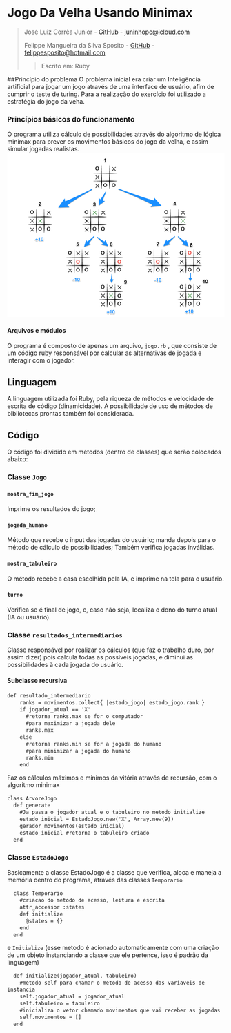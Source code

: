 # Jogo Da Velha Usando Minimax


> José Luiz Corrêa Junior - [GitHub](https://github.com/juninhoojl) - <juninhopc@icloud.com>
> 
> Felippe Mangueira da Silva Sposito - [GitHub](https://github.com/FelippeS) - <felippesposito@hotmail.com>
> > Escrito em: Ruby

##Princípio do problema
O problema inicial era criar um Inteligência artificial para jogar um jogo através de uma interface de usuário, afim de cumprir o teste de turing. Para a realização do exercício foi utilizado a estratégia do jogo da veha. 

### Princípios básicos do funcionamento

O programa utiliza cálculo de possibilidades através do algoritmo de lógica minimax para prever os movimentos básicos do jogo da velha, e assim simular jogadas realistas.
![Minimax](img/minimax.png)

#### Arquivos e módulos
O programa é composto de apenas um arquivo, `jogo.rb` , que consiste de um código ruby responsável por calcular as alternativas de jogada e interagir com o jogador.

## Linguagem
A linguagem utilizada foi Ruby, pela riqueza de métodos e velocidade de escrita de código (dinamicidade). A possibilidade de uso de métodos de bibliotecas prontas também foi considerada.

## Código
O código foi dividido em métodos (dentro de classes) que serão colocados abaixo:

### Classe `Jogo`

#### `mostra_fim_jogo`
Imprime os resultados do jogo;

#### `jogada_humano`
Método que recebe o input das jogadas do usuário; manda depois para o método de cálculo de possibilidades; Também verifica jogadas inválidas.

#### `mostra_tabuleiro`
O método recebe a casa escolhida pela IA, e imprime na tela para o usuário.

#### `turno`
Verifica se é final de jogo, e, caso não seja, localiza o dono do turno atual (IA ou usuário).

### Classe `resultados_intermediarios`
Classe responsável por realizar os cálculos (que faz o trabalho duro, por assim dizer) pois calcula todas as possíveis jogadas, e diminui as possibilidades à cada jogada do usuário.

#### Subclasse recursiva
~~~
def resultado_intermediario
    ranks = movimentos.collect{ |estado_jogo| estado_jogo.rank }
    if jogador_atual == 'X'
      #retorna ranks.max se for o computador
      #para maximizar a jogada dele
      ranks.max
    else
      #retorna ranks.min se for a jogada do humano
      #para minimizar a jogada do humano
      ranks.min
    end
~~~
Faz os cálculos máximos e mínimos da vitória através de recursão, com o algoritmo minimax
~~~
class ArvoreJogo
  def generate
    #Ja passa o jogador atual e o tabuleiro no metodo initialize
    estado_inicial = EstadoJogo.new('X', Array.new(9))
    gerador_movimentos(estado_inicial)
    estado_inicial #retorna o tabuleiro criado
  end
~~~
### Classe `EstadoJogo`
Basicamente a classe EstadoJogo é a classe que verifica, aloca e  maneja a memória dentro do programa, através das classes `Temporario`
~~~
  class Temporario
    #criacao do metodo de acesso, leitura e escrita
    attr_accessor :states
    def initialize
      @states = {}
    end
  end
~~~
e `Initialize`
(esse metodo é acionado automaticamente com uma criação de um objeto instanciando a classe que ele pertence, isso é padrão da linguagem)
~~~
  def initialize(jogador_atual, tabuleiro)
    #metodo self para chamar o metodo de acesso das variaveis de instancia
    self.jogador_atual = jogador_atual
    self.tabuleiro = tabuleiro
    #inicializa o vetor chamado movimentos que vai receber as jogadas
    self.movimentos = []
  end
~~~

